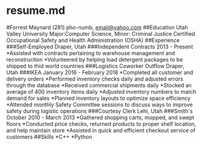 # resume.md
#Forrest Maynard
(281) pho-numb, email@yahoo.com
##Education
Utah Valley University
Major:Computer Science, Minor: Criminal Justice
Certified Occupational Safety and Health Administration (OSHA)
##Experience
###Self-Employed
Draper, Utah
###Independent Contracts
2013 - Present
*Assisted with contracts pertaining to warehouse management and reconstruction
*Volunteered by helping load detergent packages to be shipped to thid world countries
###Logistics Coworker Outflow
Draper, Utah
###IKEA
January 2016 - February 2018
*Completed all customer and delivery orders
*Performed inventory checks daily and adjusted errors through the database
*Received commercial shipments daily
*Stocked an average of 400 inventory items daily
*Adjusted inventory numbers to match demand for sales
*Planned inventory layouts to optimize space efficiency
*Attended monthly Safety Committee sessions to discuss ways to improve safety during logistic operations
###Courtesy Clerk
Lehi, Utah
###Smith's
October 2010 - March 2013
*Gathered shopping carts, mopped, and swept floors
*Conducted price checks, returned products to proper shelf location, and help maintain store
*Assisted in quick and efficient checkout service of customers
##Skills
*C++
*Python
